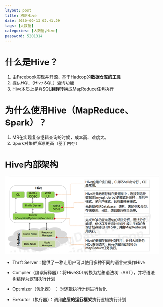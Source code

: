 ```yaml
---
layout: post
title: 初识Hive
date: 2020-06-13 05:41:59
tags: [大数据]
categories: [大数据,Hive]
password: 5201314
---
```


# 什么是Hive？

1. 由Facebook实现并开源、基于Hadoop的**数据仓库的工具**
2. 提供HQL（Hive SQL）查询功能
3. Hive本质上是将SQL**翻译**转换成MapReduce任务执行

<!-- more -->

# 为什么使用Hive（MapReduce、Spark）？

1. MR在实现复杂逻辑查询的时候，成本高、难度大。
2. Spark对集群资源更高（基于内存）

# Hive内部架构

![](https://github.com/CharlieTao/CharlieTao.github.sources/blob/master/BigData/Pictures/Hive/Hive内部架构.png?raw=true)

- Thrift Server：提供了一种让用户可以使用多种不同的语言来操作Hive

  <!-- Thrift 是 Facebook 开发的一个软件框架，可以用来进行可扩展且跨语言的服务的开发， Hive 集成了该服务，能让不同的编程语言调用 Hive 的接口 -->

- Compiler（编译解释器）：将HiveSQL转换为抽象语法树（AST），并将语法树编译为逻辑执行计划

- Optimizer（优化器） ： 对逻辑执行计划进行优化 

-  Executor（执行器）：调用**底层的运行框架**执行逻辑执行计划 